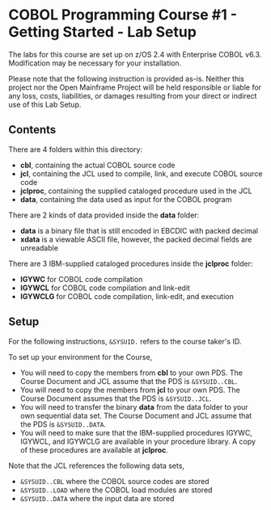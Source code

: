 # COBOL Programming Course #1 - Getting Started - Lab Setup

The labs for this course are set up on z/OS 2.4 with Enterprise COBOL v6.3. Modification may be necessary for your installation.

Please note that the following instruction is provided as-is. Neither this project nor the Open Mainframe Project will be held responsible or liable for any loss, costs, liabilities, or damages resulting from your direct or indirect use of this Lab Setup.

## Contents

There are 4 folders within this directory:
- **cbl**, containing the actual COBOL source code
- **jcl**, containing the JCL used to compile, link, and execute COBOL source code
- **jclproc**, containing the supplied cataloged procedure used in the JCL
- **data**, containing the data used as input for the COBOL program

There are 2 kinds of data provided inside the **data** folder:
- **data** is a binary file that is still encoded in EBCDIC with packed decimal
- **xdata** is a viewable ASCII file, however, the packed decimal fields are unreadable

There are 3 IBM-supplied cataloged procedures inside the **jclproc** folder:
- **IGYWC** for COBOL code compilation
- **IGYWCL** for COBOL code compilation and link-edit
- **IGYWCLG** for COBOL code compilation, link-edit, and execution

## Setup 

For the following instructions, `&SYSUID.` refers to the course taker's ID.

To set up your environment for the Course,
- You will need to copy the members from **cbl** to your own PDS. The Course Document and JCL assume that the PDS is `&SYSUID..CBL`.
- You will need to copy the members from **jcl** to your own PDS. The Course Document assumes that the PDS is `&SYSUID..JCL`.
- You will need to transfer the binary **data** from the data folder to your own sequential data set. The Course Document and JCL assume that the PDS is `&SYSUID..DATA`.
- You will need to make sure that the IBM-supplied procedures IGYWC, IGYWCL, and IGYWCLG are available in your procedure library. A copy of these procedures are available at **jclproc**.

Note that the JCL references the following data sets,
- `&SYSUID..CBL` where the COBOL source codes are stored
- `&SYSUID..LOAD` where the COBOL load modules are stored
- `&SYSUID..DATA` where the input data are stored